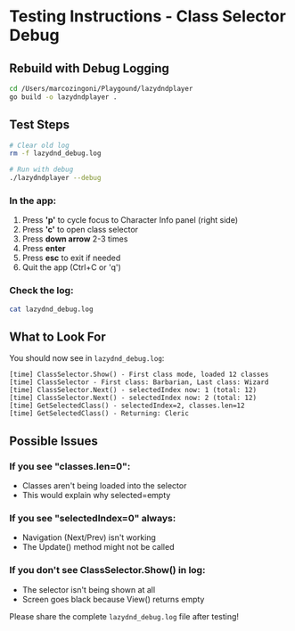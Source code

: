# Testing Instructions - Class Selector Debug

## Rebuild with Debug Logging

```bash
cd /Users/marcozingoni/Playgound/lazydndplayer
go build -o lazydndplayer .
```

## Test Steps

```bash
# Clear old log
rm -f lazydnd_debug.log

# Run with debug
./lazydndplayer --debug
```

### In the app:
1. Press **'p'** to cycle focus to Character Info panel (right side)
2. Press **'c'** to open class selector
3. Press **down arrow** 2-3 times
4. Press **enter**
5. Press **esc** to exit if needed
6. Quit the app (Ctrl+C or 'q')

### Check the log:
```bash
cat lazydnd_debug.log
```

## What to Look For

You should now see in `lazydnd_debug.log`:

```
[time] ClassSelector.Show() - First class mode, loaded 12 classes
[time] ClassSelector - First class: Barbarian, Last class: Wizard
[time] ClassSelector.Next() - selectedIndex now: 1 (total: 12)
[time] ClassSelector.Next() - selectedIndex now: 2 (total: 12)
[time] GetSelectedClass() - selectedIndex=2, classes.len=12
[time] GetSelectedClass() - Returning: Cleric
```

## Possible Issues

### If you see "classes.len=0":
- Classes aren't being loaded into the selector
- This would explain why selected=empty

### If you see "selectedIndex=0" always:
- Navigation (Next/Prev) isn't working
- The Update() method might not be called

### If you don't see ClassSelector.Show() in log:
- The selector isn't being shown at all
- Screen goes black because View() returns empty

Please share the complete `lazydnd_debug.log` file after testing!
